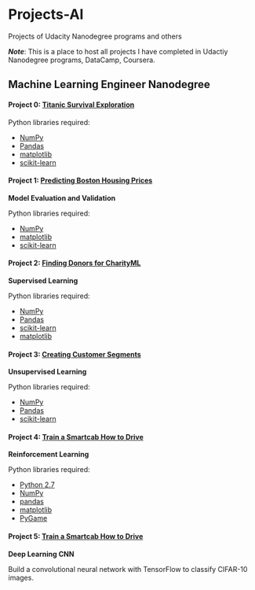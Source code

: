 # Projects-AI
Projects of Udacity Nanodegree programs and others

***Note***: This is a place to host all projects I have completed in Udactiy Nanodegree programs, DataCamp, Coursera.


## Machine Learning Engineer Nanodegree

#### Project 0: [Titanic Survival Exploration](https://github.com/eexzy/projects-AI/tree/master/P0_titanic_survival_exploration)

Python libraries required:

- [NumPy](http://www.numpy.org/)
- [Pandas](http://pandas.pydata.org)
- [matplotlib](http://matplotlib.org/)
- [scikit-learn](http://scikit-learn.org/stable/)

#### Project 1: [Predicting Boston Housing Prices](https://github.com/eexzy/projects-AI/tree/master/P1_boston_housing)
**Model Evaluation and Validation**

Python libraries required:

- [NumPy](http://www.numpy.org/)
- [matplotlib](http://matplotlib.org/)
- [scikit-learn](http://scikit-learn.org/stable/)

#### Project 2: [Finding Donors for CharityML](https://github.com/eexzy/projects-AI/tree/master/P2-find_donors_for_CharityML)
**Supervised Learning**

Python libraries required:

- [NumPy](http://www.numpy.org/)
- [Pandas](http://pandas.pydata.org/)
- [scikit-learn](http://scikit-learn.org/stable/)
- [matplotlib](http://matplotlib.org/)

#### Project 3: [Creating Customer Segments](https://github.com/eexzy/projects-AI/tree/master/P3_creating-customer-segments)
**Unsupervised Learning**

Python libraries required:

- [NumPy](http：//www.numpy.org/)
- [Pandas](http：//pandas.pydata.org)
- [scikit-learn](http：//scikit-learn.org/stable/)

#### Project 4: [Train a Smartcab How to Drive](https://github.com/eexzy/projects-AI/tree/master/P4_smartcab-to-drive)
**Reinforcement Learning**

Python libraries required:

- [Python 2.7](https://www.python.org/download/releases/2.7/)
- [NumPy](http://www.numpy.org/)
- [pandas](http://pandas.pydata.org/)
- [matplotlib](http://matplotlib.org/)
- [PyGame](http://pygame.org/)

#### Project 5: [Train a Smartcab How to Drive](https://github.com/eexzy/projects-AI/tree/master/P4_smartcab-to-drive)
**Deep Learning CNN**

Build a convolutional neural network with TensorFlow to classify CIFAR-10 images.


